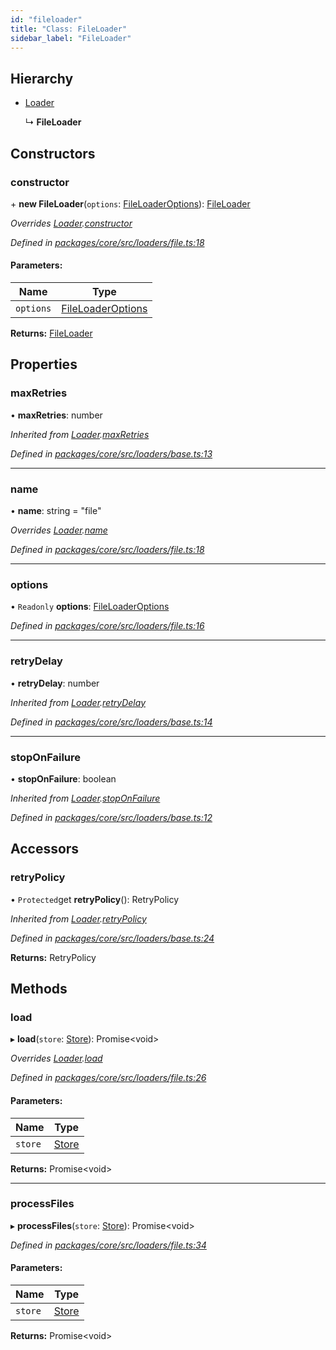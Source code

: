 ```yaml
---
id: "fileloader"
title: "Class: FileLoader"
sidebar_label: "FileLoader"
---
```


## Hierarchy

- [Loader](loader.md)

  ↳ **FileLoader**

## Constructors

### constructor

\+ **new FileLoader**(`options`: [FileLoaderOptions](../interfaces/fileloaderoptions.md)): [FileLoader](fileloader.md)

_Overrides [Loader](loader.md).[constructor](loader.md#constructor)_

_Defined in [packages/core/src/loaders/file.ts:18](https://github.com/willsoto/node-konfig/blob/9b8a7e5/packages/core/src/loaders/file.ts#L18)_

#### Parameters:

| Name      | Type                                                    |
| --------- | ------------------------------------------------------- |
| `options` | [FileLoaderOptions](../interfaces/fileloaderoptions.md) |

**Returns:** [FileLoader](fileloader.md)

## Properties

### maxRetries

• **maxRetries**: number

_Inherited from [Loader](loader.md).[maxRetries](loader.md#maxretries)_

_Defined in [packages/core/src/loaders/base.ts:13](https://github.com/willsoto/node-konfig/blob/9b8a7e5/packages/core/src/loaders/base.ts#L13)_

---

### name

• **name**: string = "file"

_Overrides [Loader](loader.md).[name](loader.md#name)_

_Defined in [packages/core/src/loaders/file.ts:18](https://github.com/willsoto/node-konfig/blob/9b8a7e5/packages/core/src/loaders/file.ts#L18)_

---

### options

• `Readonly` **options**: [FileLoaderOptions](../interfaces/fileloaderoptions.md)

_Defined in [packages/core/src/loaders/file.ts:16](https://github.com/willsoto/node-konfig/blob/9b8a7e5/packages/core/src/loaders/file.ts#L16)_

---

### retryDelay

• **retryDelay**: number

_Inherited from [Loader](loader.md).[retryDelay](loader.md#retrydelay)_

_Defined in [packages/core/src/loaders/base.ts:14](https://github.com/willsoto/node-konfig/blob/9b8a7e5/packages/core/src/loaders/base.ts#L14)_

---

### stopOnFailure

• **stopOnFailure**: boolean

_Inherited from [Loader](loader.md).[stopOnFailure](loader.md#stoponfailure)_

_Defined in [packages/core/src/loaders/base.ts:12](https://github.com/willsoto/node-konfig/blob/9b8a7e5/packages/core/src/loaders/base.ts#L12)_

## Accessors

### retryPolicy

• `Protected`get **retryPolicy**(): RetryPolicy

_Inherited from [Loader](loader.md).[retryPolicy](loader.md#retrypolicy)_

_Defined in [packages/core/src/loaders/base.ts:24](https://github.com/willsoto/node-konfig/blob/9b8a7e5/packages/core/src/loaders/base.ts#L24)_

**Returns:** RetryPolicy

## Methods

### load

▸ **load**(`store`: [Store](store.md)): Promise&#60;void>

_Overrides [Loader](loader.md).[load](loader.md#load)_

_Defined in [packages/core/src/loaders/file.ts:26](https://github.com/willsoto/node-konfig/blob/9b8a7e5/packages/core/src/loaders/file.ts#L26)_

#### Parameters:

| Name    | Type              |
| ------- | ----------------- |
| `store` | [Store](store.md) |

**Returns:** Promise&#60;void>

---

### processFiles

▸ **processFiles**(`store`: [Store](store.md)): Promise&#60;void>

_Defined in [packages/core/src/loaders/file.ts:34](https://github.com/willsoto/node-konfig/blob/9b8a7e5/packages/core/src/loaders/file.ts#L34)_

#### Parameters:

| Name    | Type              |
| ------- | ----------------- |
| `store` | [Store](store.md) |

**Returns:** Promise&#60;void>
